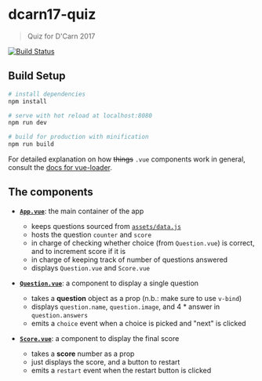 # dcarn17-quiz

> Quiz for D'Carn 2017

[![Build Status](https://travis-ci.org/kaine119/dcarn17-quiz.svg?branch=master)](https://travis-ci.org/kaine119/dcarn17-quiz)

## Build Setup

``` bash
# install dependencies
npm install

# serve with hot reload at localhost:8080
npm run dev

# build for production with minification
npm run build
```

For detailed explanation on how ~~things~~ `.vue` components work in general, consult the [docs for vue-loader](http://vuejs.github.io/vue-loader).

## The components
* [**`App.vue`**](./src/App.vue): the main container of the app
	- keeps questions sourced from [`assets/data.js`](./src/assets/data.js)
	- hosts the question `counter` and `score`
	- in charge of checking whether choice (from `Question.vue`) is correct, and to increment score if it is
	- in charge of keeping track of number of questions answered
	- displays `Question.vue` and `Score.vue`

* [**`Question.vue`**](./src/components/Question.vue): a component to display a single question
	- takes a **question** object as a prop (n.b.: make sure to use `v-bind`)
	- displays `question.name`, `question.image`, and 4 * answer in `question.answers`
	- emits a `choice` event when a choice is picked and "next" is clicked

* [**`Score.vue`**](./src/components/Score.vue): a component to display the final score
	- takes a **score** number as a prop
	- just displays the score, and a button to restart
	- emits a `restart` event when the restart button is clicked

